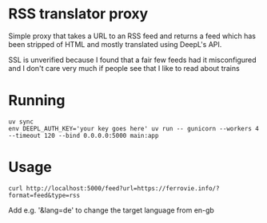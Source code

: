 # RSS translator proxy

Simple proxy that takes a URL to an RSS feed and returns a feed which has been stripped of HTML and mostly translated using DeepL's API.

SSL is unverified because I found that a fair few feeds had it misconfigured and I don't care very much if people see that I like to read about trains

# Running

```
uv sync
env DEEPL_AUTH_KEY='your key goes here' uv run -- gunicorn --workers 4 --timeout 120 --bind 0.0.0.0:5000 main:app
```

# Usage

```
curl http://localhost:5000/feed?url=https://ferrovie.info/?format=feed&type=rss
```

Add e.g. '&lang=de' to change the target language from en-gb
